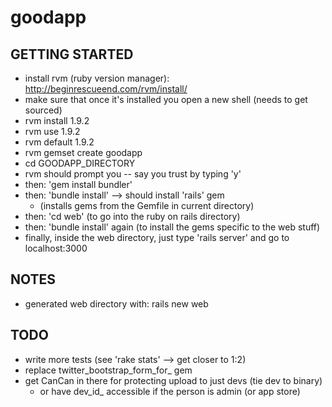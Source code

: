 goodapp
=======

GETTING STARTED
---------------
- install rvm (ruby version manager): http://beginrescueend.com/rvm/install/
- make sure that once it's installed you open a new shell (needs to get sourced)
- rvm install 1.9.2
- rvm use 1.9.2
- rvm default 1.9.2
- rvm gemset create goodapp
- cd GOODAPP\_DIRECTORY
- rvm should prompt you -- say you trust by typing 'y'
- then: 'gem install bundler'
- then: 'bundle install' --> should install 'rails' gem
  - (installs gems from the Gemfile in current directory)
- then: 'cd web' (to go into the ruby on rails directory)
- then: 'bundle install' again (to install the gems specific to the web stuff)
- finally, inside the web directory, just type 'rails server' and go to localhost:3000

NOTES
-----
- generated web directory with:
    rails new web

TODO
----
- write more tests (see 'rake stats' --> get closer to 1:2)
- replace twitter_bootstrap_form_for_ gem
- get CanCan in there for protecting upload to just devs (tie dev to binary)
  - or have dev_id_ accessible if the person is admin (or app store)
